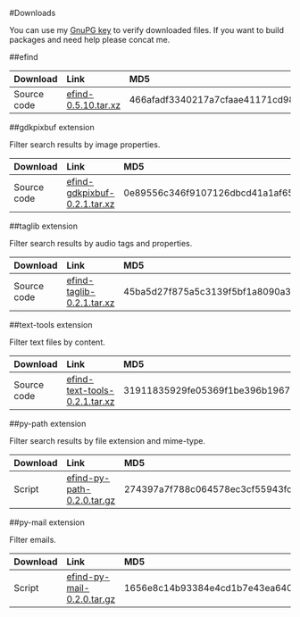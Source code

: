 #Downloads

You can use my [GnuPG key](http://dixieflatline.de/sebastian_at_dixieflatline.de.asc.txt) to verify downloaded files. If you want to build packages and need help please concat me.

##efind

| Download | Link | MD5 | GPG |
| :------- | :--- | :-- | :-- |
Source code|[efind-0.5.10.tar.xz](downloads/source/efind-0.5.10.tar.xz)|466afadf3340217a7cfaae41171cd98f|[Signature](downloads/source/efind-0.5.10.tar.xz.asc)

##gdkpixbuf extension

Filter search results by image properties.

| Download | Link | MD5 | GPG |
| :------- | :--- | :-- | :-- |
Source code|[efind-gdkpixbuf-0.2.1.tar.xz](downloads/source/efind-gdkpixbuf-0.2.1.tar.xz)|0e89556c346f9107126dbcd41a1af65e|[Signature](downloads/source/efind-gdkpixbuf-0.2.1.tar.xz.asc)

##taglib extension

Filter search results by audio tags and properties.

| Download | Link | MD5 | GPG |
| :------- | :--- | :-- | :-- |
Source code|[efind-taglib-0.2.1.tar.xz](downloads/source/efind-taglib-0.2.1.tar.xz)|45ba5d27f875a5c3139f5bf1a8090a3f|[Signature](downloads/source/efind-taglib-0.2.1.tar.xz.asc)

##text-tools extension

Filter text files by content.

| Download | Link | MD5 | GPG |
| :------- | :--- | :-- | :-- |
Source code|[efind-text-tools-0.2.1.tar.xz](downloads/source/efind-text-tools-0.2.1.tar.xz)|31911835929fe05369f1be396b196778|[Signature](downloads/source/efind-text-tools-0.2.1.tar.xz.asc)

##py-path extension

Filter search results by file extension and mime-type.

| Download | Link | MD5 | GPG |
| :------- | :--- | :-- | :-- |
|Script|[efind-py-path-0.2.0.tar.gz](downloads/source/efind-py-path-0.2.0.tar.gz)|274397a7f788c064578ec3cf55943fc1|[Signature](downloads/source/efind-py-path-0.2.0.tar.gz.asc)

##py-mail extension

Filter emails.

| Download | Link | MD5 | GPG |
| :------- | :--- | :-- | :-- |
|Script|[efind-py-mail-0.2.0.tar.gz](downloads/source/efind-py-mail-0.2.0.tar.gz)|1656e8c14b93384e4cd1b7e43ea6407b|[Signature](downloads/source/efind-py-mail-0.2.0.tar.gz.asc)
